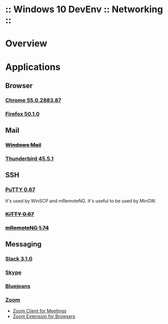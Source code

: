 ﻿:: Windows 10 DevEnv :: Networking ::
=====================================

# Overview

# Applications

## Browser

### [Chrome 55.0.2883.87](https://www.google.co.uk/chrome/browser)

### [Firefox 50.1.0](https://www.mozilla.org/en-GB/firefox/)

## Mail

### ~~[Windows Mail](https://support.microsoft.com/en-us/help/17198/windows-10-set-up-email)~~

### [Thunderbird 45.5.1](https://www.mozilla.org/en-GB/thunderbird/)

## SSH

### [PuTTY 0.67](http://www.chiark.greenend.org.uk/~sgtatham/putty/)

It's used by WinSCP and mRemoteNG. It's useful to be used by MinGW.

### ~~[KiTTY 0.67](http://www.9bis.net/kitty/)~~

### ~~[mRemoteNG 1.74](https://mremoteng.org/)~~

## Messaging

### [Slack 3.1.0](https://slack.com)

### [Skype](https://www.skype.com/en/)

### [Bluejeans](https://www.bluejeans.com)

### [Zoom](https://www.zoom.us)

- [Zoom Client for Meetings](https://www.zoom.us/download#client_4meeting)
- [Zoom Extension for Browsers](https://www.zoom.us/download#chrome_ext)
